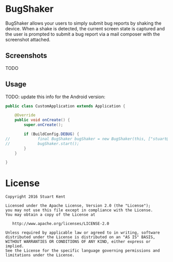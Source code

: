 # BugShaker

BugShaker allows your users to simply submit bug reports by shaking the device.
When a shake is detected, the current screen state is captured and the user is
prompted to submit a bug report via a mail composer with the screenshot attached.

## Screenshots

TODO

## Usage

TODO: update this info for the Android version:
<!--To run the example project, clone the repo, and run `pod install` from the Example directory first.

All you have to do to enable bug reporting is import `BugShaker` in your `AppDelegate`
and call the `configure()` method in `application:didFinishLaunchingWithOptions`,
passing in the array of email recipients and an optional custom subject line:-->

```java
public class CustomApplication extends Application {

    @Override
    public void onCreate() {
        super.onCreate();

        if (BuildConfig.DEBUG) {
//            final BugShaker bugShaker = new BugShaker(this, ["stuart@detroitlabs.com"], "Bug Report");
//            bugShaker.start();
        }
    }

}
```

# License

    Copyright 2016 Stuart Kent
    
    Licensed under the Apache License, Version 2.0 (the "License");
    you may not use this file except in compliance with the License.
    You may obtain a copy of the License at
    
       http://www.apache.org/licenses/LICENSE-2.0
    
    Unless required by applicable law or agreed to in writing, software
    distributed under the License is distributed on an "AS IS" BASIS,
    WITHOUT WARRANTIES OR CONDITIONS OF ANY KIND, either express or implied.
    See the License for the specific language governing permissions and
    limitations under the License.
